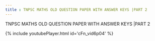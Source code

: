 ```yaml
---
title : TNPSC MATHS OLD QUESTION PAPER WITH ANSWER KEYS |PART 2
---
```


TNPSC MATHS OLD QUESTION PAPER WITH ANSWER KEYS |PART 2



{% include youtubePlayer.html id='cFn_vid6p04' %}
